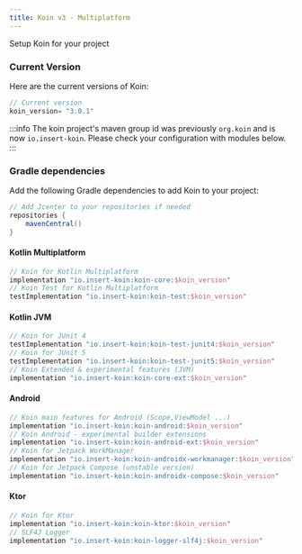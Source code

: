 ```yaml
---
title: Koin v3 - Multiplatform
---
```


 Setup Koin for your project 

### Current Version

Here are the current versions of Koin:

```groovy
// Current version
koin_version= "3.0.1"
```

:::info
 The koin project's maven group id was previously `org.koin` and is now `io.insert-koin`. Please check your configuration with modules below.
:::

### Gradle dependencies

Add the following Gradle dependencies to add Koin to your project:

```groovy
// Add Jcenter to your repositories if needed
repositories {
    mavenCentral()
}
```

#### **Kotlin Multiplatform**

```groovy
// Koin for Kotlin Multiplatform
implementation "io.insert-koin:koin-core:$koin_version"
// Koin Test for Kotlin Multiplatform
testImplementation "io.insert-koin:koin-test:$koin_version"
```

#### **Kotlin JVM**

```groovy
// Koin for JUnit 4
testImplementation "io.insert-koin:koin-test-junit4:$koin_version"
// Koin for JUnit 5
testImplementation "io.insert-koin:koin-test-junit5:$koin_version"
// Koin Extended & experimental features (JVM)
implementation "io.insert-koin:koin-core-ext:$koin_version"
```

#### **Android**

```groovy
// Koin main features for Android (Scope,ViewModel ...)
implementation "io.insert-koin:koin-android:$koin_version"
// Koin Android - experimental builder extensions
implementation "io.insert-koin:koin-android-ext:$koin_version"
// Koin for Jetpack WorkManager
implementation "io.insert-koin:koin-androidx-workmanager:$koin_version"
// Koin for Jetpack Compose (unstable version)
implementation "io.insert-koin:koin-androidx-compose:$koin_version"
```


#### **Ktor**

```groovy
// Koin for Ktor 
implementation "io.insert-koin:koin-ktor:$koin_version"
// SLF4J Logger
implementation "io.insert-koin:koin-logger-slf4j:$koin_version"
```
